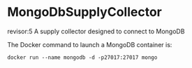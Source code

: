 # MongoDbSupplyCollector
revisor:5
A supply collector designed to connect to MongoDB

The Docker command to launch a MongoDB container is:

```docker run --name mongodb -d -p27017:27017 mongo```
